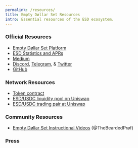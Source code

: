 ```yaml
---
permalink: /resources/
title: Empty Døllar Set Resources
intro: Essential resources of the ESD ecosystem.
---
```


### Official Resources

- [Empty Døllar Set Platform](https://app.emptyset.finance/)
- [ESD Statistics and APRs](https://esd.tools)
- [Medium](https://www.medium.com/@emptysetsquad)
- [Discord](https://discord.gg/vPws9Vp), [Telegram](https://www.t.me/emptysetdollar), & [Twitter](https://www.twitter.com/emptysetsquad)
- [GitHub](https://www.github.com/emptysetsquad/dollar)

### Network Resources

- [Token contract](https://etherscan.io/token/0x36f3fd68e7325a35eb768f1aedaae9ea0689d723)
- [ESD/USDC liquidity pool on Uniswap](https://app.uniswap.org/#/add/0x36f3fd68e7325a35eb768f1aedaae9ea0689d723/0xa0b86991c6218b36c1d19d4a2e9eb0ce3606eb48)
- [ESD/USDC trading pair at Uniswap](https://app.uniswap.org/#/swap?inputCurrency=0xa0b86991c6218b36c1d19d4a2e9eb0ce3606eb48&outputCurrency=0x36f3fd68e7325a35eb768f1aedaae9ea0689d723)

### Community Resources

- [Empty Døllar Set Instructional Videos](https://www.youtube.com/channel/UCYnAG5lxqiyIJfqTj6yHVqg) (@TheBeardedPrøf)

### Press

